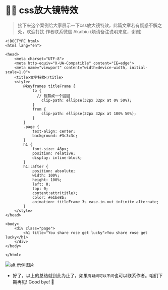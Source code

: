 # :walking_man: css放大镜特效

>接下来这个案例给大家展示一下css放大镜特效，此篇文章若有疑惑不解之处，欢迎打扰 作者联系微信 Akaibiu (烦请备注说明来意，谢谢)

```
<!DOCTYPE html>
<html lang="en">

<head>
    <meta charset="UTF-8">
    <meta http-equiv="X-UA-Compatible" content="IE=edge">
    <meta name="viewport" content="width=device-width, initial-scale=1.0">
    <title>文字特效</title>
    <style>
        @keyframes titleFrame {
            to {
              // 裁剪成一个圆圆
                clip-path: ellipse(32px 32px at 0% 50%);
            }
            from {
                clip-path: ellipse(32px 32px at 100% 50%);
            }
        }
        .page {
            text-align: center;
            background: #3c3c3c;
        }
        h1 {
            font-size: 48px;
            position: relative;
            display: inline-block;
        }
        h1::after {
            position: absolute;
            width: 100%;
            height: 100%;
            left: 0;
            top: 0;
            content:attr(title);
            color: #e1be8b;
            animation: titleFrame 3s ease-in-out infinite alternate;
        }
    </style>
</head>

<body>
    <div class="page">
        <h1 title="You share rose get lucky">You share rose get lucky</h1>
    </div>
</body>

</html>
```
![alt 示例图片](/img/study/css/css放大镜特效/demo.jpg)

* 好了，以上的总结就到此为止了，如果`有疑问可以不问`也可以联系作者。咱们下期再见! Good bye! 🌸